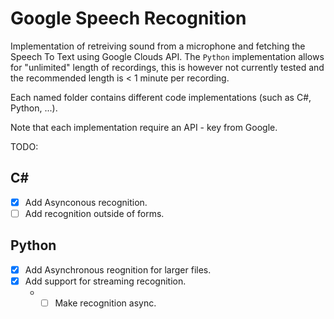 # Google Speech Recognition
Implementation of retreiving sound from a microphone and fetching the Speech To Text using Google Clouds API.
The ```Python``` implementation allows for "unlimited" length of recordings, this is however not currently tested and the recommended length is < 1 minute per recording.

Each named folder contains different code implementations (such as C#, Python, ...).

Note that each implementation require an API - key from Google.

TODO:
## C#
* [x] Add Asynconous recognition.
* [ ] Add recognition outside of forms.

## Python
* [x] Add Asynchronous reognition for larger files.
* [x] Add support for streaming recognition.
  - * [ ] Make recognition async.

